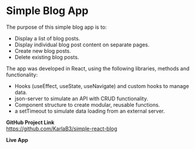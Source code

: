# Simple Blog App

The purpose of this simple blog app is to:
* Display a list of blog posts.
* Display individual blog post content on separate pages.
* Create new blog posts.
* Delete existing blog posts.

The app was developed in React, using the following libraries, methods and functionality:
* Hooks (useEffect, useState, useNavigate) and custom hooks to manage data.
* json-server to simulate an API with CRUD functionality.
* Component structure to create modular, reusable functions.
* a setTimeout to simulate data loading from an external server.

**GitHub Project Link**  
https://github.com/KarlaB3/simple-react-blog

**Live App**  


